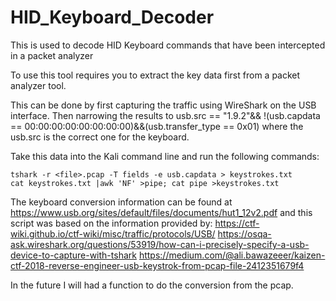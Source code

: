 # HID_Keyboard_Decoder
This is used to decode HID Keyboard commands that have been intercepted in a packet analyzer

To use this tool requires you to extract the key data first from a packet analyzer tool.

This can be done by first capturing the traffic using WireShark on the USB interface. Then narrowing the results to usb.src == "1.9.2"&& !(usb.capdata == 00:00:00:00:00:00:00:00)&&(usb.transfer_type == 0x01) where the usb.src is the correct one for the keyboard.

Take this data into the Kali command line and run the following commands:

```
tshark -r <file>.pcap -T fields -e usb.capdata > keystrokes.txt
cat keystrokes.txt |awk 'NF' >pipe; cat pipe >keystrokes.txt
```
  
The keyboard conversion information can be found at https://www.usb.org/sites/default/files/documents/hut1_12v2.pdf and this script was based on the information provided by:
https://ctf-wiki.github.io/ctf-wiki/misc/traffic/protocols/USB/
https://osqa-ask.wireshark.org/questions/53919/how-can-i-precisely-specify-a-usb-device-to-capture-with-tshark
https://medium.com/@ali.bawazeeer/kaizen-ctf-2018-reverse-engineer-usb-keystrok-from-pcap-file-2412351679f4

In the future I will had a function to do the conversion from the pcap.
